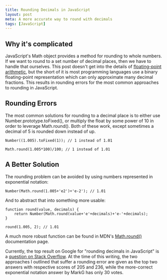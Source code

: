 ```yaml
---
title: Rounding Decimals in JavaScript
layout: post
meta: A more accurate way to round with decimals
tags: [JavaScript]
---
```


## Why it's complicated

JavaScript's Math object provides a method for rounding to whole numbers.  If we want to round to a set number of decimal places, then we have to handle that ourselves.  This post doesn't get into the details of [floating-point arithmetic](http://floating-point-gui.de/), but the short of it is most programming languages use a binary floating-point representation which can only approximate many decimal fractions.  This results in rounding errors for the most common approaches to rounding in JavaScript.

## Rounding Errors

The most common solutions for rounding to a decimal place is to either use Number.prototype.toFixed(), or multiply the float by some power of 10 in order to leverage Math.round().  Both of these work, except sometimes a decimal of 5 is rounded down instead of up.

```
Number((1.005).toFixed(1)); // 1 instead of 1.01

Math.round(1.005*100)/100; // 1 instead of 1.01
```

## A Better Solution

The rounding problem can be avoided by using numbers represented in exponential notation:

```
Number(Math.round(1.005+'e2')+'e-2'); // 1.01
```

And to abstract that into something more usable:

```
function round(value, decimals) {
	return Number(Math.round(value+'e'+decimals)+'e-'+decimals);
}

round(1.005, 2); // 1.01
```

A much more robust function can be found in MDN's [Math.round()](https://developer.mozilla.org/en-US/docs/Web/JavaScript/Reference/Global_Objects/Math/round) documentation page.

Currently, the top result on Google for "rounding decimals in JavaScript" is a [question on Stack Overflow](http://stackoverflow.com/questions/1726630/javascript-formatting-number-with-exactly-two-decimals).  At the time of this writing, the two approaches I outlined that suffer a rounding error are given as the top two answers with respective scores of 205 and 236, while the more-correct exponential notation answer by MarkG has only 30 votes.